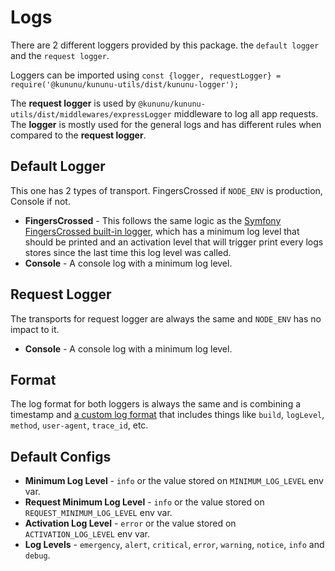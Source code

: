 # Logs

There are 2 different loggers provided by this package. the `default logger` and the `request logger`.

Loggers can be imported using 
`const {logger, requestLogger} = require('@kununu/kununu-utils/dist/kununu-logger');`

The **request logger** is used by `@kununu/kununu-utils/dist/middlewares/expressLogger` middleware to log all app requests. The **logger** is mostly used for the general logs and has different rules when compared to the **request logger**.


## Default Logger
This one has 2 types of transport. FingersCrossed if `NODE_ENV` is production, Console if not.
 - **FingersCrossed** - This follows the same logic as the [Symfony FingersCrossed built-in logger](https://symfony.com/doc/current/logging.html), which has a minimum log level that should be printed and an activation level that will trigger print every logs stores since the last time this log level was called. 
 - **Console** - A console log with a minimum log level.

## Request Logger
 
The transports for request logger are always the same and `NODE_ENV` has no impact to it.
- **Console** - A console log with a minimum log level.

## Format
The log format for both loggers is always the same and is combining a timestamp and [a custom log format](https://github.com/kununu/client-gear/blob/28035c4e6d4ea00e85f88d575bde88e567a190da/packages/kununu-utils/kununu-logger/format-node-request/index.js#L13) that includes things like `build`, `logLevel`, `method`, `user-agent`, `trace_id`, etc.

## Default Configs

- **Minimum Log Level** - `info` or the value stored on `MINIMUM_LOG_LEVEL` env var.
- **Request Minimum Log Level** - `info` or the value stored on `REQUEST_MINIMUM_LOG_LEVEL` env var.
- **Activation Log Level** - `error` or the value stored on `ACTIVATION_LOG_LEVEL` env var.
- **Log Levels** - `emergency`, `alert`, `critical`, `error`, `warning`, `notice`, `info` and `debug`.
